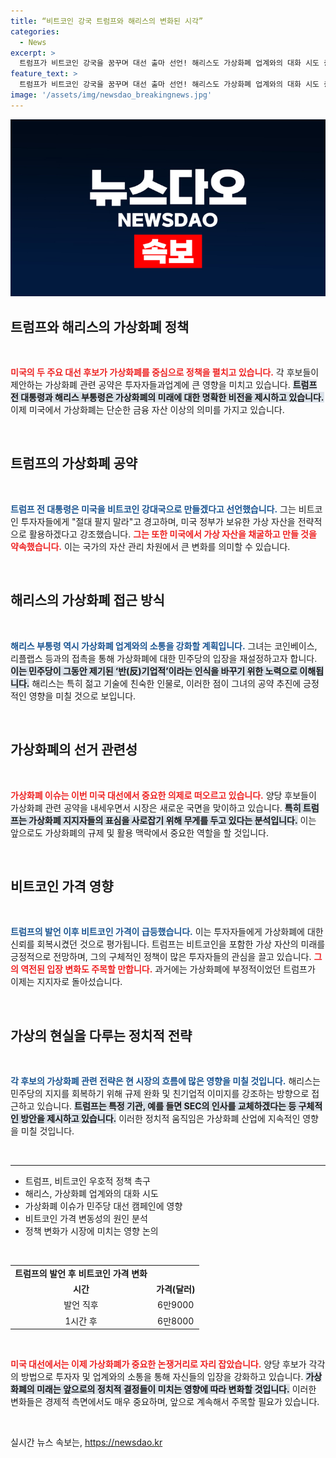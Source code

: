 ```yaml
---
title: “비트코인 강국 트럼프와 해리스의 변화된 시각”
categories:
  - News
excerpt: >
  트럼프가 비트코인 강국을 꿈꾸며 대선 출마 선언! 해리스도 가상화폐 업계와의 대화 시도 중. 양당 후보들이 가상자산 이슈로 표심 잡기에 나서며 시장이 뜨겁게 반응하고 있다. 클릭해 자세한 내용을 확인하세요!
feature_text: >
  트럼프가 비트코인 강국을 꿈꾸며 대선 출마 선언! 해리스도 가상화폐 업계와의 대화 시도 중. 양당 후보들이 가상자산 이슈로 표심 잡기에 나서며 시장이 뜨겁게 반응하고 있다. 클릭해 자세한 내용을 확인하세요!
image: '/assets/img/newsdao_breakingnews.jpg'
---
```


<p><img src="/assets/img/newsdao_breakingnews.jpg" alt="bookingtag 속보" /></p>

<h2 data-ke-size="size26">트럼프와 해리스의 가상화폐 정책</h2>

<p data-ke-size="size16">&nbsp;</p>

<p><b><span style="color: #ee2323;">미국의 두 주요 대선 후보가 가상화폐를 중심으로 정책을 펼치고 있습니다.</span></b> 각 후보들이 제안하는 가상화폐 관련 공약은 투자자들과업계에 큰 영향을 미치고 있습니다. <b><span style="background-color: #21538527;">트럼프 전 대통령과 해리스 부통령은 가상화폐의 미래에 대한 명확한 비전을 제시하고 있습니다.</span></b> 이제 미국에서 가상화폐는 단순한 금융 자산 이상의 의미를 가지고 있습니다. </p>

<p data-ke-size="size16">&nbsp;</p>

<h2 data-ke-size="size26">트럼프의 가상화폐 공약</h2>

<p data-ke-size="size16">&nbsp;</p>

<p><b><span style="color: #1a5490;">트럼프 전 대통령은 미국을 비트코인 강대국으로 만들겠다고 선언했습니다.</span></b> 그는 비트코인 투자자들에게 "절대 팔지 말라"고 경고하며, 미국 정부가 보유한 가상 자산을 전략적으로 활용하겠다고 강조했습니다. <b><span style="color: #ee2323;">그는 또한 미국에서 가상 자산을 채굴하고 만들 것을 약속했습니다.</span></b> 이는 국가의 자산 관리 차원에서 큰 변화를 의미할 수 있습니다. </p>

<p data-ke-size="size16">&nbsp;</p>

<h2 data-ke-size="size26">해리스의 가상화폐 접근 방식</h2>

<p data-ke-size="size16">&nbsp;</p>

<p><b><span style="color: #1a5490;">해리스 부통령 역시 가상화폐 업계와의 소통을 강화할 계획입니다.</span></b> 그녀는 코인베이스, 리플랩스 등과의 접촉을 통해 가상화폐에 대한 민주당의 입장을 재설정하고자 합니다. <b><span style="background-color: #21538527;">이는 민주당이 그동안 제기된 ‘반(反)기업적’이라는 인식을 바꾸기 위한 노력으로 이해됩니다.</span></b> 해리스는 특히 젊고 기술에 친숙한 인물로, 이러한 점이 그녀의 공약 추진에 긍정적인 영향을 미칠 것으로 보입니다. </p>

<p data-ke-size="size16">&nbsp;</p>

<h2 data-ke-size="size26">가상화폐의 선거 관련성</h2>

<p data-ke-size="size16">&nbsp;</p>

<p><b><span style="color: #ee2323;">가상화폐 이슈는 이번 미국 대선에서 중요한 의제로 떠오르고 있습니다.</span></b> 양당 후보들이 가상화폐 관련 공약을 내세우면서 시장은 새로운 국면을 맞이하고 있습니다. <b><span style="background-color: #21538527;">특히 트럼프는 가상화폐 지지자들의 표심을 사로잡기 위해 무게를 두고 있다는 분석입니다.</span></b> 이는 앞으로도 가상화폐의 규제 및 활용 맥락에서 중요한 역할을 할 것입니다.</p>

<p data-ke-size="size16">&nbsp;</p>

<h2 data-ke-size="size26">비트코인 가격 영향</h2>

<p data-ke-size="size16">&nbsp;</p>

<p><b><span style="color: #1a5490;">트럼프의 발언 이후 비트코인 가격이 급등했습니다.</span></b> 이는 투자자들에게 가상화폐에 대한 신뢰를 회복시켰던 것으로 평가됩니다. 트럼프는 비트코인을 포함한 가상 자산의 미래를 긍정적으로 전망하며, 그의 구체적인 정책이 많은 투자자들의 관심을 끌고 있습니다. <b><span style="color: #ee2323;">그의 역전된 입장 변화도 주목할 만합니다.</span></b> 과거에는 가상화폐에 부정적이었던 트럼프가 이제는 지지자로 돌아섰습니다. </p>

<p data-ke-size="size16">&nbsp;</p>

<h2 data-ke-size="size26">가상의 현실을 다루는 정치적 전략</h2>

<p data-ke-size="size16">&nbsp;</p>

<p><b><span style="color: #1a5490;">각 후보의 가상화폐 관련 전략은 현 시장의 흐름에 많은 영향을 미칠 것입니다.</span></b> 해리스는 민주당의 지지를 회복하기 위해 규제 완화 및 친기업적 이미지를 강조하는 방향으로 접근하고 있습니다. <b><span style="background-color: #21538527;">트럼프는 특정 기관, 예를 들면 SEC의 인사를 교체하겠다는 등 구체적인 방안을 제시하고 있습니다.</span></b> 이러한 정치적 움직임은 가상화폐 산업에 지속적인 영향을 미칠 것입니다. </p>

<p data-ke-size="size16">&nbsp;</p>

<hr>

<ul>
  <li>트럼프, 비트코인 우호적 정책 촉구</li>
  <li>해리스, 가상화폐 업계와의 대화 시도</li>
  <li>가상화폐 이슈가 민주당 대선 캠페인에 영향</li>
  <li>비트코인 가격 변동성의 원인 분석</li>
  <li>정책 변화가 시장에 미치는 영향 논의</li>
</ul>

<p data-ke-size="size16">&nbsp;</p>

<table>
  <tr>
    <td style="text-align: center; height: 17px;"><b>트럼프의 발언 후 비트코인 가격 변화</b></td>
  </tr>
  <tr>
    <td style="text-align: center; height: 17px;"><b>시간</b></td>
    <td style="text-align: center; height: 17px;"><b>가격(달러)</b></td>
  </tr>
  <tr>
    <td style="text-align: center; height: 17px;">발언 직후</td>
    <td style="text-align: center; height: 17px;">6만9000</td>
  </tr>
  <tr>
    <td style="text-align: center; height: 17px;">1시간 후</td>
    <td style="text-align: center; height: 17px;">6만8000</td>
  </tr>
</table>

<p data-ke-size="size16">&nbsp;</p>

<p><b><span style="color: #ee2323;">미국 대선에서는 이제 가상화폐가 중요한 논쟁거리로 자리 잡았습니다.</span></b> 양당 후보가 각각의 방법으로 투자자 및 업계와의 소통을 통해 자신들의 입장을 강화하고 있습니다. <b><span style="background-color: #21538527;">가상화폐의 미래는 앞으로의 정치적 결정들이 미치는 영향에 따라 변화할 것입니다.</span></b> 이러한 변화들은 경제적 측면에서도 매우 중요하며, 앞으로 계속해서 주목할 필요가 있습니다. </p>

<p data-ke-size="size16">&nbsp;</p>
실시간 뉴스 속보는, <a href="https://newsdao.kr" rel="dofollow">https://newsdao.kr</a>


